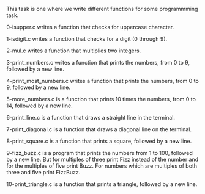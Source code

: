 This task is one where we write different functions for some programmming task.

0-isupper.c writes a function that checks for uppercase character.

1-isdigit.c writes a function that checks for a digit (0 through 9).

2-mul.c writes a function that multiplies two integers.

3-print_numbers.c writes a function that prints the numbers, from 0 to 9, followed by a new line.

4-print_most_numbers.c writes  a function that prints the numbers, from 0 to 9, followed by a new line.

5-more_numbers.c is a function that prints 10 times the numbers, from 0 to 14, followed by a new line.

6-print_line.c is a function that draws a straight line in the terminal.

7-print_diagonal.c is a function that draws a diagonal line on the terminal.

8-print_square.c is a function that prints a square, followed by a new line.

9-fizz_buzz.c is a  program that prints the numbers from 1 to 100, followed by a new line. But for multiples of three print Fizz instead of the number and for the multiples of five print Buzz. For numbers which are multiples of both three and five print FizzBuzz.

10-print_triangle.c is a function that prints a triangle, followed by a new line.

